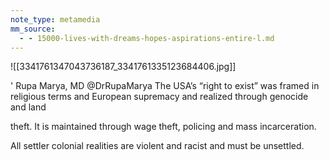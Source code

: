 ```yaml
---
note_type: metamedia
mm_source:
  - - 15000-lives-with-dreams-hopes-aspirations-entire-l.md
---
```


![[3341761347043736187_3341761335123684406.jpg]]

' Rupa Marya, MD
@DrRupaMarya
The USA’s “right to exist” was framed in
religious terms and European supremacy
and realized through genocide and land

theft. It is maintained through wage theft,
policing and mass incarceration.

All settler colonial realities are violent
and racist and must be unsettled.

